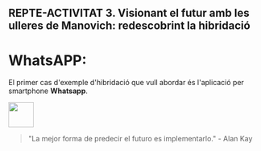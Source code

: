 ## REPTE-ACTIVITAT 3. Visionant el futur amb les ulleres de Manovich: redescobrint la hibridació
# WhatsAPP:

El primer cas d'exemple d'hibridació que vull abordar és l'aplicació per smartphone **Whatsapp**. 

<img src="https://raw.githubusercontent.com/FortAwesome/Font-Awesome/6.x/svgs/solid/crown.svg" width="50" height="50">


> "La mejor forma de predecir el futuro es implementarlo." - Alan Kay
